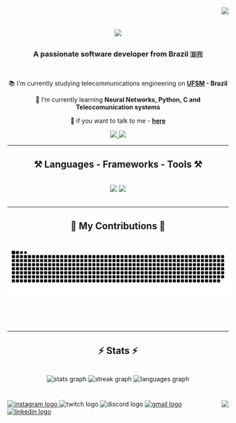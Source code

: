 <img align="right" src="https://visitor-badge.laobi.icu/badge?page_id=steinbukken7321.steinbukken7321" />

<h1 align="center">
    <img src="https://readme-typing-svg.herokuapp.com/?font=Righteous&size=35&center=true&vCenter=true&width=500&height=70&duration=4000&lines=Hi+There!+👋;+I'm+Rafael+Ziani+de+Carvalho!;" />
</h1>

<h3 align="center">A passionate software developer from Brazil 🇧🇷</h3>

<br/>

<div align="center">
 
📚 I’m currently studying telecommunications engineering on **[UFSM](https://www.ufsm.br/) - Brazil**
 
📖 I’m currently learning **Neural Networks, Python, C and Teleccomunication systems**

💬 if you want to talk to me - **[here](https://github.com/steinbukken7321/steinbukken7321/issues)**


 </div>
 
<div align="center"> 
  <a href="mailto:rafael.ziani1@gmail.com">
    <img src="https://img.shields.io/badge/Gmail-333333?style=for-the-badge&logo=gmail&logoColor=red" />
  </a>
  <a href="https://www.linkedin.com/in/rafael-ziani-de-carvalho-a4546723a/" target="_blank">
    <img src="https://img.shields.io/badge/LinkedIn-0077B5?style=for-the-badge&logo=linkedin&logoColor=white" target="_blank" />
  </a>
</div>

 <hr/>
 
<h2 align="center">⚒️ Languages - Frameworks - Tools ⚒️</h2>
<br/>
<div align="center">
    <img src="https://skillicons.dev/icons?i=html,css,vscode,github,git,r" />
    <img src="https://skillicons.dev/icons?i=python,c,mysql" /><br>
</div>

<br/>
<hr/>

<div align="center">
  <h2>🐍 My Contributions 🐍</h2>
  <br>
  <img alt="snake eating my contributions" src="https://raw.githubusercontent.com/steinbukken7321/steinbukken7321/output/github-contribution-grid-snake.svg" />
  
  <br/><br/><br/>
</div>

<hr/>

<h2 align="center">⚡ Stats ⚡</h2>
<br>

<div align="center">
  <img src="https://github-readme-stats.vercel.app/api?username=steinbukken7321&hide_title=false&hide_rank=false&show_icons=true&include_all_commits=true&count_private=true&disable_animations=false&theme=gotham&locale=en&hide_border=false" height="150" alt="stats graph"  />
  <img src="https://streak-stats.demolab.com?user=steinbukken7321&locale=en&mode=weekly&theme=gotham&hide_border=false&border_radius=5" height="143" alt="streak graph"  />
  <img src="https://github-readme-stats.vercel.app/api/top-langs?username=steinbukken7321&locale=en&hide_title=false&layout=compact&card_width=320&langs_count=6&theme=gotham&hide_border=false" height="130" alt="languages graph"  />
</div>

<br/>

###

<img align="right" height="145" src="https://i.imgflip.com/65efzo.gif"  />

###

<div align="left">
  <a href="https://www.instagram.com/rafael_zcarvalho/" target="_blank">
    <img src="https://img.shields.io/static/v1?message=Instagram&logo=instagram&label=&color=E4405F&logoColor=white&labelColor=&style=for-the-badge" height="35" alt="instagram logo"  />
  </a>
  <img src="https://img.shields.io/static/v1?message=Twitch&logo=twitch&label=&color=9146FF&logoColor=white&labelColor=&style=for-the-badge" height="35" alt="twitch logo"  />
  <img src="https://img.shields.io/static/v1?message=Discord&logo=discord&label=&color=7289DA&logoColor=white&labelColor=&style=for-the-badge" height="35" alt="discord logo"  />
  <a href="rafael.ziani1@gmail.com" target="_blank">
    <img src="https://img.shields.io/static/v1?message=Gmail&logo=gmail&label=&color=D14836&logoColor=white&labelColor=&style=for-the-badge" height="35" alt="gmail logo"  />
  </a>
  <a href="https://www.linkedin.com/in/rafael-ziani-de-carvalho-a4546723a/" target="_blank">
    <img src="https://img.shields.io/static/v1?message=LinkedIn&logo=linkedin&label=&color=0077B5&logoColor=white&labelColor=&style=for-the-badge" height="35" alt="linkedin logo"  />
  </a>
</div>

###

